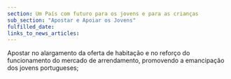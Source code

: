 ```yaml
---
section: Um País com futuro para os jovens e para as crianças
sub_section: "Apostar e Apoiar os Jovens"
fulfilled_date:
links_to_news_articles:
---
```


Apostar no alargamento da oferta de habitação e no reforço do funcionamento do mercado de arrendamento, promovendo a emancipação dos jovens portugueses;